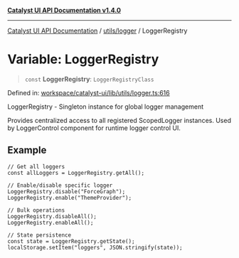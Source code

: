 [**Catalyst UI API Documentation v1.4.0**](../../../README.md)

---

[Catalyst UI API Documentation](../../../README.md) / [utils/logger](../README.md) / LoggerRegistry

# Variable: LoggerRegistry

> `const` **LoggerRegistry**: `LoggerRegistryClass`

Defined in: [workspace/catalyst-ui/lib/utils/logger.ts:616](https://github.com/TheBranchDriftCatalyst/catalyst-ui/blob/main/lib/utils/logger.ts#L616)

LoggerRegistry - Singleton instance for global logger management

Provides centralized access to all registered ScopedLogger instances.
Used by LoggerControl component for runtime logger control UI.

## Example

```tsx
// Get all loggers
const allLoggers = LoggerRegistry.getAll();

// Enable/disable specific logger
LoggerRegistry.disable("ForceGraph");
LoggerRegistry.enable("ThemeProvider");

// Bulk operations
LoggerRegistry.disableAll();
LoggerRegistry.enableAll();

// State persistence
const state = LoggerRegistry.getState();
localStorage.setItem("loggers", JSON.stringify(state));
```
